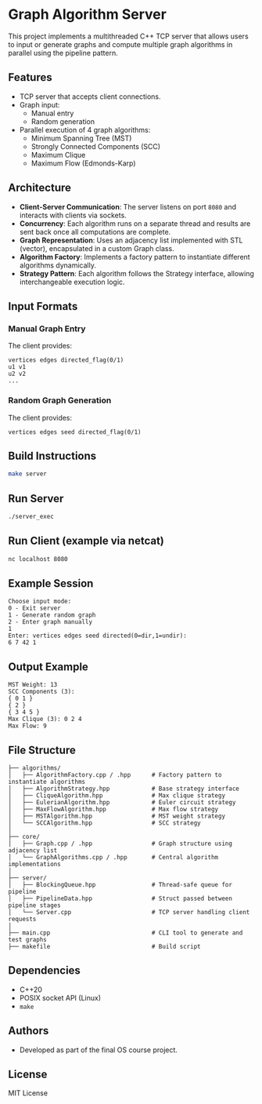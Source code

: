 # Graph Algorithm Server

This project implements a multithreaded C++ TCP server that allows users to input or generate graphs and compute multiple graph algorithms in parallel using the pipeline pattern.

## Features

- TCP server that accepts client connections.
- Graph input: 
  - Manual entry
  - Random generation
- Parallel execution of 4 graph algorithms:
  - Minimum Spanning Tree (MST)
  - Strongly Connected Components (SCC)
  - Maximum Clique
  - Maximum Flow (Edmonds-Karp)

## Architecture

- **Client-Server Communication**: The server listens on port `8080` and interacts with clients via sockets.
- **Concurrency**: Each algorithm runs on a separate thread and results are sent back once all computations are complete.
- **Graph Representation**: Uses an adjacency list implemented with STL (vector), encapsulated in a custom Graph class.
- **Algorithm Factory**: Implements a factory pattern to instantiate different algorithms dynamically.
- **Strategy Pattern**: Each algorithm follows the Strategy interface, allowing interchangeable execution logic.

## Input Formats

### Manual Graph Entry
The client provides:
```
vertices edges directed_flag(0/1)
u1 v1
u2 v2
...
```

### Random Graph Generation
The client provides:
```
vertices edges seed directed_flag(0/1)
```

## Build Instructions

```bash
make server
```

## Run Server

```bash
./server_exec
```

## Run Client (example via netcat)

```bash
nc localhost 8080
```

## Example Session

```
Choose input mode:
0 - Exit server
1 - Generate random graph
2 - Enter graph manually
1
Enter: vertices edges seed directed(0=dir,1=undir):
6 7 42 1
```

## Output Example

```
MST Weight: 13
SCC Components (3):
{ 0 1 }
{ 2 }
{ 3 4 5 }
Max Clique (3): 0 2 4 
Max Flow: 9
```

## File Structure

```
├── algorithms/
│   ├── AlgorithmFactory.cpp / .hpp      # Factory pattern to instantiate algorithms
│   ├── AlgorithmStrategy.hpp            # Base strategy interface
│   ├── CliqueAlgorithm.hpp              # Max clique strategy
│   ├── EulerianAlgorithm.hpp            # Euler circuit strategy
│   ├── MaxFlowAlgorithm.hpp             # Max flow strategy
│   ├── MSTAlgorithm.hpp                 # MST weight strategy
│   └── SCCAlgorithm.hpp                 # SCC strategy
│
├── core/
│   ├── Graph.cpp / .hpp                 # Graph structure using adjacency list
│   └── GraphAlgorithms.cpp / .hpp       # Central algorithm implementations
│
├── server/
│   ├── BlockingQueue.hpp                # Thread-safe queue for pipeline
│   ├── PipelineData.hpp                 # Struct passed between pipeline stages
│   └── Server.cpp                       # TCP server handling client requests
│
├── main.cpp                             # CLI tool to generate and test graphs
├── makefile                             # Build script
```


## Dependencies

- C++20
- POSIX socket API (Linux)
- `make`

## Authors

- Developed as part of the final OS course project.

## License

MIT License
